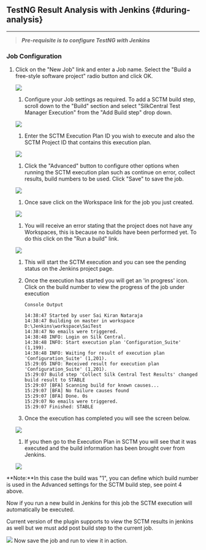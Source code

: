 ## TestNG Result Analysis with Jenkins {#during-analysis}

---

> _**Pre-requisite is to configure TestNG with Jenkins**_

### **Job Configuration**

1. Click on the "New Job" link and enter a Job name. Select the "Build a free-style software project" radio button and click OK.

   ![](/assets/SCTM_1.jpg)

   1. Configure your Job settings as required. To add a SCTM build step, scroll down to the "Build" section and select "SilkCentral Test Manager Execution" from the "Add Build step" drop down.

   ![](/assets/SCTM_2.jpg)

   1. Enter the SCTM Execution Plan ID you wish to execute and also the SCTM Project ID that contains this execution plan.

   ![](/assets/SCTM_3.jpg)

   1. Click the "Advanced" button to configure other options when running the SCTM execution plan such as continue on error, collect results, build numbers to be used. Click "Save" to save the job.

   ![](/assets/SCTM_4.jpg)

   1. Once save click on the Workspace link for the job you just created.

   ![](/assets/SCTM_5.jpg)

   1. You will receive an error stating that the project does not have any Workspaces, this is because no builds have been performed yet. To do this click on the "Run a build" link.

   ![](/assets/SCTM_6.jpg)

   1. This will start the SCTM execution and you can see the pending status on the Jenkins project page.

   2. Once the execution has started you will get an 'in progress' icon. Click on the build number to view the progress of the job under execution

      ```
      Console Output

      14:38:47 Started by user Sai Kiran Nataraja
      14:38:47 Building on master in workspace D:\Jenkins\workspace\SaiTest
      14:38:47 No emails were triggered.
      14:38:48 INFO: Login on Silk Central.
      14:38:48 INFO: Start execution plan 'Configuration_Suite' (1,199).
      14:38:48 INFO: Waiting for result of execution plan 'Configuration_Suite' (1,201).
      15:29:05 INFO: Received result for execution plan 'Configuration_Suite' (1,201).
      15:29:07 Build step 'Collect Silk Central Test Results' changed build result to STABLE
      15:29:07 [BFA] Scanning build for known causes...
      15:29:07 [BFA] No failure causes found
      15:29:07 [BFA] Done. 0s
      15:29:07 No emails were triggered.
      15:29:07 Finished: STABLE
      ```

   3. Once the execution has completed you will see the screen below.

   ![](/assets/SCTM_8.jpg)

   1. If you then go to the Execution Plan in SCTM you will see that it was executed and the build information has been brought over from Jenkins.

   ![](/assets/SCTM_9.jpg)

**Note:**In this case the build was "1", you can define which build number is used in the Advanced settings for the SCTM build step, see point 4 above.

Now if you run a new build in Jenkins for this job the SCTM execution will automatically be executed.

Current version of the plugin supports to view the SCTM results in jenkins as well but we must add post build step to the current job.

![](/assets/SCTM_Postbuild.PNG) Now save the job and run to view it in action.

